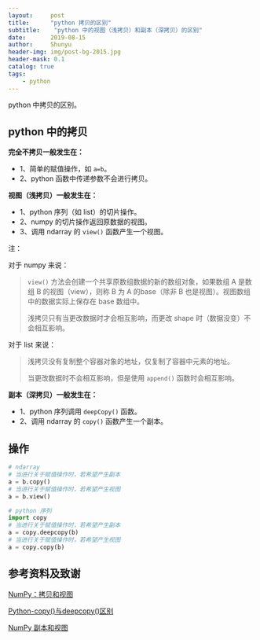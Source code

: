 ```yaml
---
layout:     post
title:      "python 拷贝的区别"
subtitle:    "python 中的视图（浅拷贝）和副本（深拷贝）的区别"
date:       2019-08-15
author:     Shunyu
header-img: img/post-bg-2015.jpg
header-mask: 0.1
catalog: true
tags:
    - python
---
```




python 中拷贝的区别。



## python 中的拷贝

**完全不拷贝一般发生在：**

- 1、简单的赋值操作，如 `a=b`。
- 2、python 函数中传递参数不会进行拷贝。



**视图（浅拷贝）一般发生在：**

- 1、python 序列（如 list）的切片操作。
- 2、numpy 的切片操作返回原数据的视图。
- 3、调用 ndarray 的 `view()` 函数产生一个视图。

注：

对于 numpy 来说：

> `view()` 方法会创建一个共享原数组数据的新的数组对象，如果数组 A 是数组 B 的视图（view），则称 B 为 A 的base（除非 B 也是视图）。视图数组中的数据实际上保存在 base 数组中。
>
> 浅拷贝只有当更改数据时才会相互影响，而更改 shape 时（数据没变）不会相互影响。

对于 list 来说：

> 浅拷贝没有复制整个容器对象的地址，仅复制了容器中元素的地址。
>
> 当更改数据时不会相互影响，但是使用 `append()` 函数时会相互影响。



**副本（深拷贝）一般发生在：**

- 1、python 序列调用 `deepCopy()` 函数。
- 2、调用 ndarray 的 `copy()` 函数产生一个副本。



## 操作

```python
# ndarray
# 当进行关于赋值操作时，若希望产生副本
a = b.copy()
# 当进行关于赋值操作时，若希望产生视图
a = b.view()

# python 序列
import copy
# 当进行关于赋值操作时，若希望产生副本
a = copy.deepcopy(b)
# 当进行关于赋值操作时，若希望产生视图
a = copy.copy(b)
```



## 参考资料及致谢

[NumPy：拷贝和视图](https://blog.csdn.net/xiaohuihui1994/article/details/83274651)

[Python-copy()与deepcopy()区别](https://blog.csdn.net/qq_32907349/article/details/52190796)

[NumPy 副本和视图](http://www.runoob.com/numpy/numpy-copies-and-views.html)

